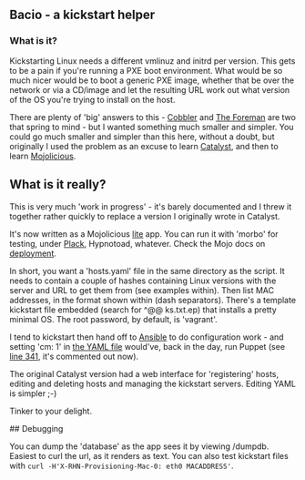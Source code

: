 ## Bacio - a kickstart helper

### What is it?

Kickstarting Linux needs a different vmlinuz and initrd per version. This gets
to be a pain if you're running a PXE boot environment. What would be so much
nicer would be to boot a generic PXE image, whether that be over the network or
via a CD/image and let the resulting URL work out what version of the OS you're
trying to install on the host.

There are plenty of 'big' answers to this - [Cobbler](https://cobbler.github.io/)
and [The Foreman](https://theforeman.org) are two that spring to mind - but I
wanted something much smaller and simpler. You could go much smaller and
simpler than this here, without a doubt, but originally I used the problem as
an excuse to learn [Catalyst](http://catalyst.perl.org), and then to learn
[Mojolicious](https://mojolicio.us).

## What is it really?

This is very much 'work in progress' - it's barely documented and I threw it
together rather quickly to replace a version I originally wrote in
Catalyst.

It's now written as a Mojolicious
[lite](https://mojolicio.us/perldoc/Mojolicious/Lite) app. You can run it with
'morbo' for testing, under [Plack](https://plackperl.org), Hypnotoad, whatever.
Check the Mojo docs on
[deployment](https://mojolicio.us/perldoc/Mojolicious/Guides/Cookbook#DEPLOYMENT).

In short, you want a 'hosts.yaml' file in the same directory as the script. It
needs to contain a couple of hashes containing Linux versions with the server
and URL to get them from (see examples within). Then list MAC addresses, in the
format shown within (dash separators). There's a template kickstart file
embedded (search for ^@@ ks.txt.ep) that installs a pretty minimal OS. The root
password, by default, is 'vagrant'.

I tend to kickstart then hand off to
[Ansible](https://docs.ansible.com/) to do configuration
work - and setting 'cm: 1' in [the YAML
file](https://github.com/phips/bacio/blob/master/hosts.yaml) would've, back in the day, run Puppet (see [line
341](https://github.com/phips/bacio/blob/master/bacio.pl#L341), it's commented out
now).

The original Catalyst version had a web interface for 'registering' hosts,
editing and deleting hosts and managing the kickstart servers. Editing YAML is
simpler ;-)

Tinker to your delight.

## Debugging

You can dump the 'database' as the app sees it by viewing /dumpdb. Easiest to
curl the url, as it renders as text. You can also test kickstart files with
`curl -H'X-RHN-Provisioning-Mac-0: eth0 MACADDRESS'`.


